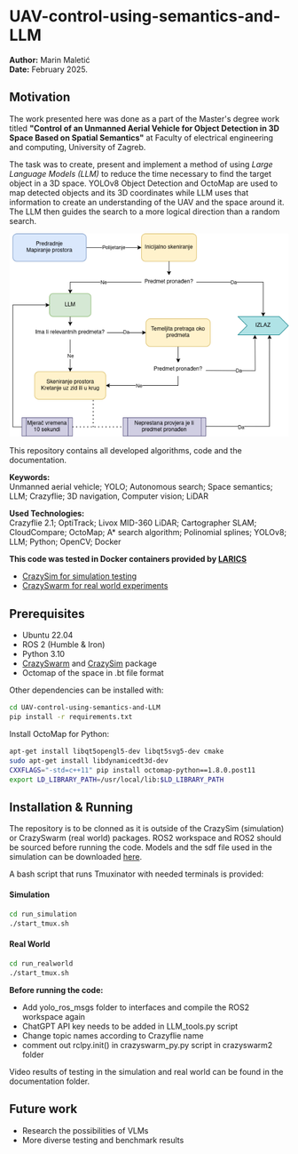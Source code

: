 # UAV-control-using-semantics-and-LLM

**Author:** Marin Maletić<br>
**Date:** February 2025.<br>

## Motivation

The work presented here was done as a part of the Master's degree work titled **"Control of an Unmanned Aerial Vehicle for Object Detection in 3D Space Based on Spatial Semantics"** at Faculty of electrical engineering and computing, University of Zagreb.

The task was to create, present and implement a method of using *Large Language Models (LLM)* to reduce the time necessary to find the target object in a 3D space. YOLOv8 Object Detection and OctoMap are used to map detected objects and its 3D coordinates while LLM uses that information to create an understanding of the UAV and the space around it. The LLM then guides the search to a more logical direction than a random search.

![Methodology](documentation/metoda.png)

This repository contains all developed algorithms, code and the documentation.

**Keywords:** <br>
Unmanned aerial vehicle; YOLO; Autonomous search; Space semantics;
LLM; Crazyflie; 3D navigation, Computer vision; LiDAR

**Used Technologies:** <br>
Crazyflie 2.1; OptiTrack; Livox MID-360 LiDAR; Cartographer SLAM; CloudCompare; OctoMap; A* search algorithm; Polinomial splines; YOLOv8; LLM; Python; OpenCV; Docker

**This code was tested in Docker containers provided by [LARICS](https://github.com/larics)**

- [CrazySim for simulation testing](https://github.com/larics/docker_files/tree/master/ros2/ros2-humble/crazyflies)
- [CrazySwarm for real world experiments](https://github.com/larics/docker_files/tree/master/ros2/ros2-iron/crazyflies-real-world)

## Prerequisites

- Ubuntu 22.04
- ROS 2 (Humble & Iron)
- Python 3.10
- [CrazySwarm](https://crazyswarm.readthedocs.io/en/latest/) and [CrazySim](https://github.com/gtfactslab/CrazySim) package
- Octomap of the space in .bt file format

Other dependencies can be installed with:

```bash
cd UAV-control-using-semantics-and-LLM
pip install -r requirements.txt
```
Install OctoMap for Python:

```bash
apt-get install libqt5opengl5-dev libqt5svg5-dev cmake
sudo apt-get install libdynamicedt3d-dev
CXXFLAGS="-std=c++11" pip install octomap-python==1.8.0.post11
export LD_LIBRARY_PATH=/usr/local/lib:$LD_LIBRARY_PATH
```

## Installation & Running

The repository is to be clonned as it is outside of the CrazySim (simulation) or CrazySwarm (real world) packages. 
ROS2 workspace and ROS2 should be sourced before running the code. 
Models and the sdf file used in the simulation can be downloaded [here](https://drive.google.com/file/d/15_DUEFOr0VFzXhRMFV648gFY7OKM_s3a/view?usp=sharing).

A bash script that runs Tmuxinator with needed terminals is provided:

#### Simulation

```bash
cd run_simulation
./start_tmux.sh
```

#### Real World

```bash
cd run_realworld
./start_tmux.sh
```

**Before running the code:**

- Add yolo_ros_msgs folder to interfaces and compile the ROS2 workspace again
- ChatGPT API key needs to be added in LLM_tools.py script
- Change topic names according to Crazyflie name
- comment out rclpy.init() in crazyswarm_py.py script in crazyswarm2 folder

Video results of testing in the simulation and real world can be found in the documentation folder.

## Future work

- Research the possibilities of VLMs
- More diverse testing and benchmark results